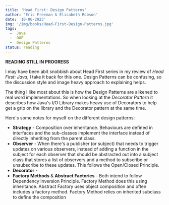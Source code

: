 ```yaml
---
title: 'Head First: Design Patterns'
author: 'Eric Freeman & Elisabeth Robson'
date: '10-06-2023'
img: '/img/books/Head-First-Design-Patterns.jpg'
tags:
  -  Java
  -  OOP
  -  Design Patterns
status: reading
---
```


**READING STILL IN PROGRESS**

I may have been abit snobbish about Head First series in my review of *Head First: Java*, I take it back for this one. Design Patterns can be confusing, so the discussion style and image heavy approach to explaining helps.

The thing I like most about this is how the Design Patterns are alikened to real word implementations. So when looking at the *Decorator Pattern* it describes how Java's I/O Library makes heavy use of Decorators to help get a grip on the library and the Decorator pattern at the same time.

Here's some notes for myself on the different design patterns:  
  -  **Strategy** - Composition over inheritance. Behaviours are defined in interfaces and the sub-classes implement the interface instead of directly inheriting from the parent class.  
  -  **Observer** - When there's a publisher (or subject) that needs to trigger updates on various observers, instead of adding a function in the subject for each observer that should be abstracted out into a subject class that stores a list of observers and a method to subscribe or unsubscribe to these updates. This follows the Open/Closed Principle.   
  -  **Decorator** - 
  -  **Factory Methods** & **Abstract Factories** - Both intend to follow Dependency Inversion Principle. Factory Method does this using inheritance. Abstract Factory uses object composition and often includes a factory method. Factory Method relies on inherited subclass to define the composition
